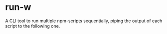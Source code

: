 # run-w

A CLI tool to run multiple npm-scripts sequentially, piping the output of each script to the following one.
